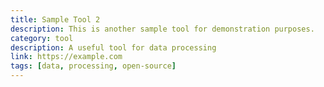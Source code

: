 ```yaml
---
title: Sample Tool 2
description: This is another sample tool for demonstration purposes.
category: tool
description: A useful tool for data processing
link: https://example.com
tags: [data, processing, open-source]
---
```

